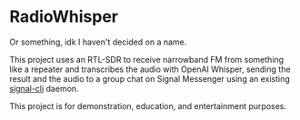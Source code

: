 # RadioWhisper

Or something, idk I haven't decided on a name.

This project uses an RTL-SDR to receive narrowband FM from something like a repeater
and transcribes the audio with OpenAI Whisper, sending the result and the audio to
a group chat on Signal Messenger using an existing [signal-cli](https://github.com/AsamK/signal-cli/)
daemon.

This project is for demonstration, education, and entertainment purposes.
